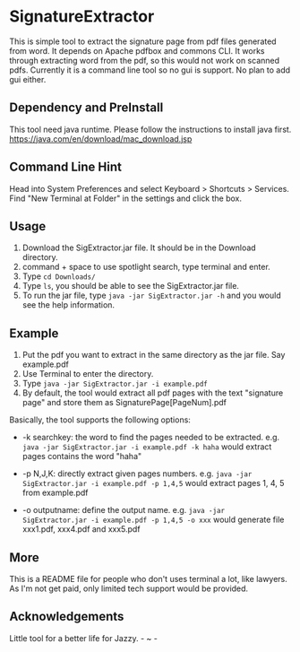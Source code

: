 # SignatureExtractor

This is simple tool to extract the signature page from pdf files generated from word. It depends on Apache pdfbox and commons CLI. It works through extracting word from the pdf, so this would not work on scanned pdfs. Currently it is a command line tool so no gui is support. No plan to add gui either.

## Dependency and PreInstall

This tool need java runtime. Please follow the instructions to install java first.
https://java.com/en/download/mac_download.jsp

## Command Line Hint
Head into System Preferences and select Keyboard > Shortcuts > Services. Find "New Terminal at Folder" in the settings and click the box. 

## Usage
1. Download the SigExtractor.jar file. It should be in the Download directory.
2. command + space to use spotlight search, type terminal and enter.
3. Type `cd Downloads/`
4. Type `ls`, you should be able to see the SigExtractor.jar file.
5. To run the jar file, type `java -jar SigExtractor.jar -h` and you would see the help information.

## Example                  
1. Put the pdf you want to extract in the same directory as the jar file. Say example.pdf
2. Use Terminal to enter the directory.
3. Type `java -jar SigExtractor.jar -i example.pdf`
4. By default, the tool would extract all pdf pages with the text "signature page" and store them as SignaturePage[PageNum].pdf

Basically, the tool supports the following options:
* \-k searchkey: the word to find the pages needed to be extracted. 
e.g. `java -jar SigExtractor.jar -i example.pdf -k haha` would extract pages contains the word "haha"

* \-p N,J,K: directly extract given pages numbers.
e.g. `java -jar SigExtractor.jar -i example.pdf -p 1,4,5` would extract pages 1, 4, 5 from example.pdf

* \-o outputname: define the output name.
e.g. `java -jar SigExtractor.jar -i example.pdf -p 1,4,5 -o xxx` would generate file xxx1.pdf, xxx4.pdf and xxx5.pdf

## More
This is a README file for people who don't uses terminal a lot, like lawyers. As I'm not get paid, only limited tech support would be provided.

## Acknowledgements
Little tool for a better life for Jazzy. - ~ -
